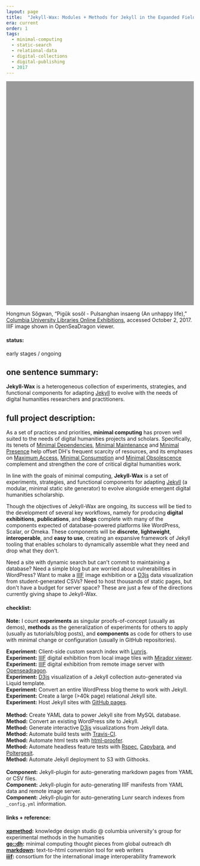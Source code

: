 ```yaml
---
layout: page
title:  "Jekyll-Wax: Modules + Methods for Jekyll in the Expanded Field"
era: current
order: 1
tags:
  - minimal-computing
  - static-search
  - relational-data
  - digital-collections
  - digital-publishing
  - 2017
---
```


<div id="openseadragon1" style="height:600px;background-color:#999;margin:15px 0px 10px 0px;"></div>
<script src="{{ site.baseurl }}/assets/openseadragon/openseadragon.min.js"></script>

<script type="text/javascript">
    var viewer = OpenSeadragon({
      id: "openseadragon1",
      tileSources: "https://derivativo-1.library.columbia.edu/iiif/2/ldpd:113768/info.json"
    });
</script>
Hongmun Sŏgwan, “Pigŭk sosŏl - Pulsanghan insaeng (An unhappy life),” [Columbia University Libraries Online Exhibitions](https://dlc.library.columbia.edu/catalog/ldpd:113768), accessed October 2, 2017. IIIF image shown in OpenSeaDragon viewer.

#### status:
early stages / ongoing

## __one sentence summary:__

__Jekyll-Wax__ is a heterogeneous collection of experiments, strategies, and functional components for adapting [Jekyll](http://jekyllrb.com) to evolve with the needs of digital humanities researchers and practitioners.

## __full project description:__

As a set of practices and priorities, **minimal computing** has proven well suited to the needs of digital humanities projects and scholars. Specifically, its tenets of [Minimal Dependencies](http://go-dh.github.io/mincomp/thoughts/2016/10/03/tldr#minimal-dependencies), [Minimal Maintenance](http://go-dh.github.io/mincomp/thoughts/2016/10/03/tldr#minimal-maintenance) and [Minimal Presence](http://go-dh.github.io/mincomp/thoughts/2016/10/03/tldr#minimal-presence) help offset DH's frequent scarcity of resources, and its emphases on [Maximum Access](http://go-dh.github.io/mincomp/thoughts/2016/10/03/tldr#maximum-access), [Minimal Consumption](http://go-dh.github.io/mincomp/thoughts/2016/10/03/tldr#minimal-use) and [Minimal Obsolescence](http://go-dh.github.io/mincomp/thoughts/2016/10/03/tldr#minimal-obsolescence) complement and strengthen the core of critical digital humanities work.

In line with the goals of minimal computing, **Jekyll-Wax** is a set of experiments, strategies, and functional components for adapting [Jekyll](http://jekyllrb.com) (a modular, minimal static site generator) to evolve alongside emergent digital humanities scholarship.

Though the objectives of Jekyll-Wax are ongoing, its success will be tied to the development of several key workflows, namely for producing **digital exhibitions**, **publications**, and **blogs** complete with many of the components expected of database-powered platforms like WordPress, Scalar, or Omeka. These components will be **discrete**, **lightweight**, **interoperable**, and **easy to use**, creating an expansive framework of Jekyll tooling that enables scholars to dynamically assemble what they need and drop what they don't.

Need a site with dynamic search but can't commit to maintaining a database? Need a simple blog but are worried about vulnerabilities in WordPress? Want to make a [IIIF](http://iiif.io/) image exhibition or a [D3js](https://d3js.org/) data visualization from student-generated CSVs? Need to host thousands of static pages, but don't have a budget for server space? These are just a few of the directions currently giving shape to Jekyll-Wax.


#### checklist:

**Note:** I count **experiments** as singular proofs-of-concept (usually as demos), **methods** as the generalization of experiments for others to apply (usually as tutorials/blog posts), and **components** as code for others to use with minimal change or configuration (usually in GitHub repositories).

<i class="fa fa-check-square-o" aria-hidden="true"></i>
**Experiment:** Client-side custom search index with [Lunrjs](https://lunrjs.com).
<a href="http://marii.info/historical-photos/" style="border-bottom:none;"><i class="fa fa-flask" aria-hidden="true"></i></a><br>
<i class="fa fa-check-square-o" aria-hidden="true"></i> **Experiment:** [IIIF](http://iiif.io/) digital exhibition from local image tiles with [Mirador viewer](http://projectmirador.org).<br>
<i class="fa fa-check-square-o" aria-hidden="true"></i> **Experiment:** [IIIF](http://iiif.io/) digital exhibition from remote image server with [Openseadragon](https://openseadragon.github.io/).
<a href="http://marii.info/historical-photos/" style="border-bottom:none;"><i class="fa fa-flask" aria-hidden="true"></i></a><br>
<i class="fa fa-check-square-o" aria-hidden="true"></i> **Experiment:** [D3js](https://d3js.org/) visualization of a Jekyll collection auto-generated via Liquid template.
<a href="https://cul.github.io/bunraku-demo/visualize/connected-characters/" style="border-bottom:none;"><i class="fa fa-flask" aria-hidden="true"></i></a><br>
<i class="fa fa-check-square-o" aria-hidden="true"></i> **Experiment:** Convert an entire WordPress blog theme to work with Jekyll.
<a href="https://cul.github.io/ldpd-devlib/" style="border-bottom:none;"><i class="fa fa-flask" aria-hidden="true"></i></a><br>
<i class="fa fa-check-square-o" aria-hidden="true"></i> **Experiment:** Create a large (>40k page) relational Jekyll site.
<a href="https://cul.github.io/bunraku-demo/" style="border-bottom:none;"><i class="fa fa-flask" aria-hidden="true"></i></a><br>
<i class="fa fa-check-square-o" aria-hidden="true"></i> **Experiment:** Host Jekyll sites with [GitHub pages](https://pages.github.com/).
<a href="https://cul.github.io/bunraku-demo/" style="border-bottom:none;"><i class="fa fa-flask" aria-hidden="true"></i></a><br>
<br>
<i class="fa fa-check-square-o" aria-hidden="true"></i> **Method:** Create YAML data to power Jekyll site from MySQL database.
<a href="/notes/the-summer-of-puppets" style="border-bottom:none;"><i class="fa fa-paper-plane-o" aria-hidden="true"></i></a><br>
<i class="fa fa-check-square-o" aria-hidden="true"></i> **Method:** Convert an existing WordPress site to Jekyll.
<a href="/notes/wp-to-jekyll-the-alt-route" style="border-bottom:none;"><i class="fa fa-paper-plane-o" aria-hidden="true"></i></a><br>
<i class="fa fa-check-square-o" aria-hidden="true"></i> **Method:** Generate interactive [D3js](https://d3js.org/) visualizations from Jekyll data.
<a href="/notes/autogenerate-json-for-d3-from-jekyll-collection-data" style="border-bottom:none;"><i class="fa fa-paper-plane-o" aria-hidden="true"></i></a><br>
<i class="fa fa-check-square-o" aria-hidden="true"></i> **Method:** Automate build tests with [Travis-CI](http://travis-ci.org).
<a href="/notes/jekyll-ci" style="border-bottom:none;"><i class="fa fa-paper-plane-o" aria-hidden="true"></i></a><br>
<i class="fa fa-check-square-o" aria-hidden="true"></i> **Method:** Automate html tests with [html-proofer](https://github.com/gjtorikian/html-proofer).
<a href="/notes/jekyll-ci" style="border-bottom:none;"><i class="fa fa-paper-plane-o" aria-hidden="true"></i></a><br>
<i class="fa fa-check-square-o" aria-hidden="true"></i> **Method:** Automate headless feature tests with [Rspec](http://rspec.info/), [Capybara](http://teamcapybara.github.io/capybara/), and [Poltergesit](https://github.com/teampoltergeist/poltergeist).
<a href="/notes/headless-test-dynamic-search" style="border-bottom:none;"><i class="fa fa-paper-plane-o" aria-hidden="true"></i></a><br>
<i class="fa fa-square-o" aria-hidden="true"></i> **Method:** Automate Jekyll deployment to S3 with Githooks.<br>
<br>
<i class="fa fa-check-square-o" aria-hidden="true"></i> **Component:** Jekyll-plugin for auto-generating markdown pages from YAML or CSV files.
<a href="https://github.com/mnyrop/pagemaster" style="border-bottom:none;"><i class="fa fa-github-alt" aria-hidden="true"></i></a><br>
<i class="fa fa-square-o" aria-hidden="true"></i> **Component:** Jekyll-plugin for auto-generating IIIF manifests from YAML data and remote image server.<br>
<i class="fa fa-square-o" aria-hidden="true"></i> **Component:** Jekyll-plugin for auto-generating Lunr search indexes from `_config.yml` information.<br>

#### links + reference:

__[xpmethod](http://xpmethod.plaintext.in):__ knowledge design studio @ columbia university's group for experimental methods in the humanities <br>
__[go::dh](http://go-dh.github.io/mincomp/thoughts/):__ minimal computing thought pieces from global outreach dh<br>
__[markdown](https://daringfireball.net/projects/markdown/):__  text-to-html conversion tool for web writers<br>
__[iiif](http://iiif.io/):__ consortium for the international image interoperability framework<br>
